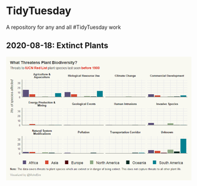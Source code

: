 # TidyTuesday
A repository for any and all #TidyTuesday work

## 2020-08-18: Extinct Plants

![](2020-08-18-ExtinctPlants/output/threats_to_plant_biodiversity.gif)
